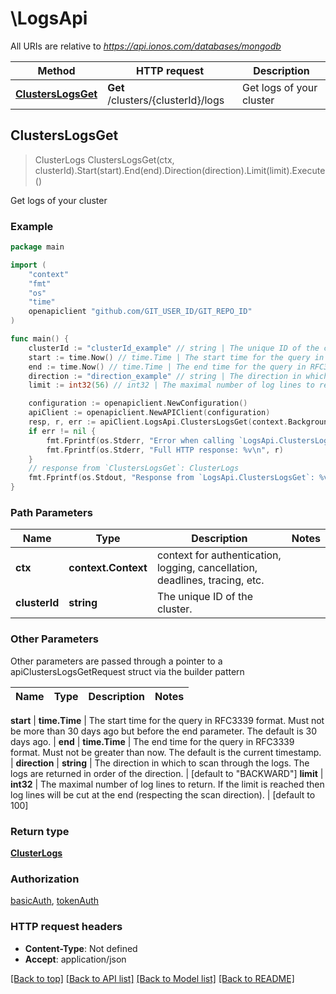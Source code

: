 # \LogsApi

All URIs are relative to *https://api.ionos.com/databases/mongodb*

Method | HTTP request | Description
------------- | ------------- | -------------
[**ClustersLogsGet**](LogsApi.md#ClustersLogsGet) | **Get** /clusters/{clusterId}/logs | Get logs of your cluster



## ClustersLogsGet

> ClusterLogs ClustersLogsGet(ctx, clusterId).Start(start).End(end).Direction(direction).Limit(limit).Execute()

Get logs of your cluster



### Example

```go
package main

import (
    "context"
    "fmt"
    "os"
    "time"
    openapiclient "github.com/GIT_USER_ID/GIT_REPO_ID"
)

func main() {
    clusterId := "clusterId_example" // string | The unique ID of the cluster.
    start := time.Now() // time.Time | The start time for the query in RFC3339 format. Must not be more than 30 days ago but before the end parameter. The default is 30 days ago. (optional)
    end := time.Now() // time.Time | The end time for the query in RFC3339 format. Must not be greater than now. The default is the current timestamp. (optional)
    direction := "direction_example" // string | The direction in which to scan through the logs. The logs are returned in order of the direction. (optional) (default to "BACKWARD")
    limit := int32(56) // int32 | The maximal number of log lines to return.  If the limit is reached then log lines will be cut at the end (respecting the scan direction). (optional) (default to 100)

    configuration := openapiclient.NewConfiguration()
    apiClient := openapiclient.NewAPIClient(configuration)
    resp, r, err := apiClient.LogsApi.ClustersLogsGet(context.Background(), clusterId).Start(start).End(end).Direction(direction).Limit(limit).Execute()
    if err != nil {
        fmt.Fprintf(os.Stderr, "Error when calling `LogsApi.ClustersLogsGet``: %v\n", err)
        fmt.Fprintf(os.Stderr, "Full HTTP response: %v\n", r)
    }
    // response from `ClustersLogsGet`: ClusterLogs
    fmt.Fprintf(os.Stdout, "Response from `LogsApi.ClustersLogsGet`: %v\n", resp)
}
```

### Path Parameters


Name | Type | Description  | Notes
------------- | ------------- | ------------- | -------------
**ctx** | **context.Context** | context for authentication, logging, cancellation, deadlines, tracing, etc.
**clusterId** | **string** | The unique ID of the cluster. | 

### Other Parameters

Other parameters are passed through a pointer to a apiClustersLogsGetRequest struct via the builder pattern


Name | Type | Description  | Notes
------------- | ------------- | ------------- | -------------

 **start** | **time.Time** | The start time for the query in RFC3339 format. Must not be more than 30 days ago but before the end parameter. The default is 30 days ago. | 
 **end** | **time.Time** | The end time for the query in RFC3339 format. Must not be greater than now. The default is the current timestamp. | 
 **direction** | **string** | The direction in which to scan through the logs. The logs are returned in order of the direction. | [default to &quot;BACKWARD&quot;]
 **limit** | **int32** | The maximal number of log lines to return.  If the limit is reached then log lines will be cut at the end (respecting the scan direction). | [default to 100]

### Return type

[**ClusterLogs**](ClusterLogs.md)

### Authorization

[basicAuth](../README.md#basicAuth), [tokenAuth](../README.md#tokenAuth)

### HTTP request headers

- **Content-Type**: Not defined
- **Accept**: application/json

[[Back to top]](#) [[Back to API list]](../README.md#documentation-for-api-endpoints)
[[Back to Model list]](../README.md#documentation-for-models)
[[Back to README]](../README.md)

